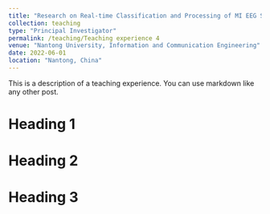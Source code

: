 ```yaml
---
title: "Research on Real-time Classification and Processing of MI EEG Signals and Control of External Devices"
collection: teaching
type: "Principal Investigator"
permalink: /teaching/Teaching experience 4
venue: "Nantong University, Information and Communication Engineering"
date: 2022-06-01
location: "Nantong, China"
---
```


This is a description of a teaching experience. You can use markdown like any other post.

Heading 1
======

Heading 2
======

Heading 3
======
